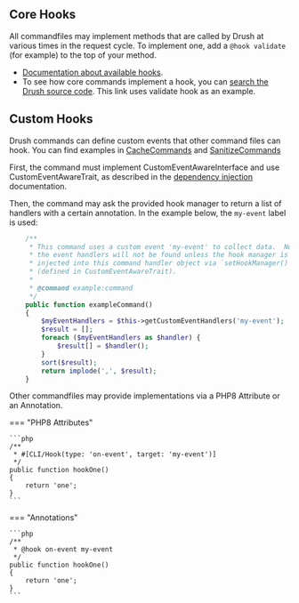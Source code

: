 
## Core Hooks
All commandfiles may implement methods that are called by Drush at various times in the request cycle. To implement one, add a `@hook validate` (for example) to the top of your method.

- [Documentation about available hooks](https://github.com/consolidation/annotated-command#hooks).
- To see how core commands implement a hook, you can [search the Drush source code](https://github.com/drush-ops/drush/search?q="%40hook+validate"&type=Code&utf8=%E2%9C%93). This link uses validate hook as an example.

## Custom Hooks

Drush commands can define custom events that other command files can hook. You can find examples in [CacheCommands](https://github.com/drush-ops/drush/blob/11.x/src/Commands/core/CacheCommands.php) and [SanitizeCommands](https://github.com/drush-ops/drush/blob/11.x/src/Drupal/Commands/sql/SanitizeCommands.php)

First, the command must implement CustomEventAwareInterface and use CustomEventAwareTrait, as described in the [dependency injection](dependency-injection.md) documentation.

Then, the command may ask the provided hook manager to return a list of handlers with a certain annotation. In the example below, the `my-event` label is used:
```php
    /**
     * This command uses a custom event 'my-event' to collect data.  Note that
     * the event handlers will not be found unless the hook manager is
     * injected into this command handler object via `setHookManager()`
     * (defined in CustomEventAwareTrait).
     *
     * @command example:command
     */
    public function exampleCommand()
    {
        $myEventHandlers = $this->getCustomEventHandlers('my-event');
        $result = [];
        foreach ($myEventHandlers as $handler) {
            $result[] = $handler();
        }
        sort($result);
        return implode(',', $result);
    }
```

Other commandfiles may provide implementations via a PHP8 Attribute or an Annotation.

=== "PHP8 Attributes"

    ```php
    /**
     * #[CLI/Hook(type: 'on-event', target: 'my-event')]
     */
    public function hookOne()
    {
        return 'one';
    }
    ```

=== "Annotations"

    ```php
    /**
     * @hook on-event my-event
     */
    public function hookOne()
    {
        return 'one';
    }
    ```
